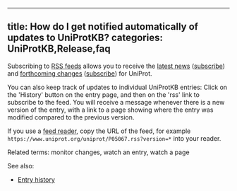 
---
title: How do I get notified automatically of updates to UniProtKB?
categories: UniProtKB,Release,faq
---

Subscribing to [RSS feeds](http://en.wikipedia.org/wiki/RSS) allows you to receive the [latest news](http://www.uniprot.org/news/) ([subscribe](http://www.uniprot.org/news/?format=rss)) and [forthcoming changes](http://www.uniprot.org/help/changes) ([subscribe](http://www.uniprot.org/help/?fil=section:changes%26format=rss)) for UniProt.

You can also keep track of updates to individual UniProtKB entries: Click on the 'History' button on the entry page, and then on the 'rss' link to subscribe to the feed. You will receive a message whenever there is a new version of the entry, with a link to a page showing where the entry was modified compared to the previous version.

If you use a [feed reader](http://en.wikipedia.org/wiki/Comparison%5Fof%5Ffeed%5Faggregators), copy the URL of the feed, for example `https://www.uniprot.org/uniprot/P05067.rss?version=*` into your reader.

Related terms: monitor changes, watch an entry, watch a page

See also:

*   [Entry history](http://www.uniprot.org/manual/entry%5Fhisto)
        